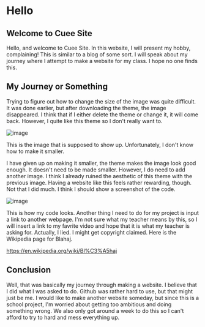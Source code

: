# Hello

## Welcome to Cuee Site


Hello, and welcome to Cuee Site. In this website, I will present my hobby, complaining! This is similar to a blog of some sort. I will speak about my journey where I attempt to make a website for my class. I hope no one finds this. 

## My Journey or Something

Trying to figure out how to change the size of the image was quite difficult. It was done earlier, but after downloading the theme, the image disappeared. I think that if I either delete the theme or change it, it will come back. However, I quite like this theme so I don't really want to.

![image](https://user-images.githubusercontent.com/114519172/192899352-642a683b-016d-4014-be88-b43316c284f0.png)

This is the image that is supposed to show up. Unfortunately, I don't know how to make it smaller.

I have given up on making it smaller, the theme makes the image look good enough. It doesn't need to be made smaller. However, I do need to add another image. I think I already ruined the aesthetic of this theme with the previous image. Having a website like this feels rather rewarding, though. Not that I did much. I think I should show a screenshot of the code.

![image](https://user-images.githubusercontent.com/114519172/192900227-e80f2983-b6cb-4120-a339-51d39ad6ca39.png)

This is how my code looks. Another thing I need to do for my project is input a link to another webpage. I'm not sure what my teacher means by this, so I will insert a link to my favrite video and hope that it is what my teacher is asking for. Actually, I lied. I might get copyright claimed. Here is the Wikipedia page for Blahaj.

https://en.wikipedia.org/wiki/Bl%C3%A5haj

## Conclusion

Well, that was basically my journey through making a website. I believe that I did what I was asked to do. Github was rather hard to use, but that might just be me. I would like to make another website someday, but since this is a school project, I'm worried about getting too ambitious and doing something wrong. We also only got around a week to do this so I can't afford to try to hard and mess everything up.
